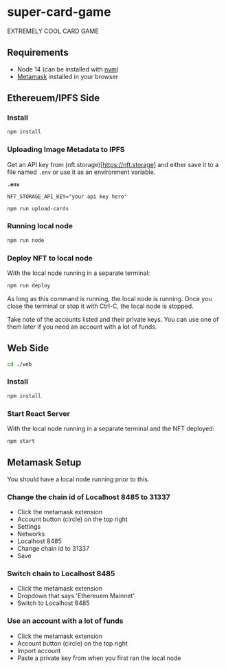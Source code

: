 # super-card-game

EXTREMELY COOL CARD GAME

## Requirements

- Node 14 (can be installed with [nvm](https://github.com/nvm-sh/nvm))
- [Metamask](https://metamask.io) installed in your browser

## Ethereuem/IPFS Side

### Install

```bash
npm install
```

### Uploading Image Metadata to IPFS

Get an API key from (nft.storage)[https://nft.storage] and either save
it to a file named `.env` or use it as an environment variable.

**`.env`**
```
NFT_STORAGE_API_KEY="your api key here"
```

```bash
npm run upload-cards
```

### Running local node

```bash
npm run node
```

### Deploy NFT to local node

With the local node running in a separate terminal:

 ```bash
 npm run deploy
 ```

As long as this command is running, the local node is running. Once you close
the terminal or stop it with Ctrl-C, the local node is stopped.

Take note of the accounts listed and their private keys. You can use one of them
later if you need an account with a lot of funds.

## Web Side

```bash
cd ./web
```

### Install

```bash
npm install
```

### Start React Server

With the local node running in a separate terminal and the NFT deployed:

```bash
npm start
```

## Metamask Setup

You should have a local node running prior to this.

### Change the chain id of Localhost 8485 to 31337

- Click the metamask extension
- Account button (circle) on the top right
- Settings
- Networks
- Localhost 8485
- Change chain id to 31337
- Save

### Switch chain to Localhost 8485

- Click the metamask extension
- Dropdown that says 'Ethereuem Mainnet'
- Switch to Localhost 8485

### Use an account with a lot of funds

- Click the metamask extension
- Account button (circle) on the top right
- Import account
- Paste a private key from when you first ran the local node

